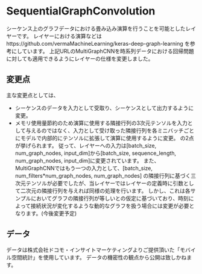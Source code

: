 # SequentialGraphConvolution
シーケンス上のグラフデータにおける畳み込み演算を行うことを可能としたレイヤーです。
レイヤーにおける演算などはhttps://github.com/vermaMachineLearning/keras-deep-graph-learning を参考にしています。
上記URLのMultiGraphCNNを時系列データにおける回帰問題に対しても適用できるようにレイヤーの仕様を変更しました。

## 変更点
主な変更点としては、
- シーケンスのデータを入力として受取り、シーケンスとして出力するように変更。
- メモリ使用量節約のため演算に使用する隣接行列の3次元テンソルを入力として与えるのではなく、入力として受け取った隣接行列を各ミニバッチごとにモデルで内部的にテンソルに拡張して演算に使用するように変更。
の2点が挙げられます。
従って、レイヤーへの入力は[batch_size, num_graph_nodes, input_dim]から[batch_size, sequence_length, num_graph_nodes, input_dim]に変更されています。
また、MultiGraphCNNではもう一つの入力として、[batch_size, num_filters*num_graph_nodes, num_graph_nodes] の隣接行列に基づく三次元テンソルが必要でしたが、当レイヤーではレイヤーの定義時に引数として二次元の隣接行列を与えれば同様の処理を行います。
しかし、これは各サンプルにおいてグラフの隣接行列が等しいとの仮定に基づいており、時刻によって接続状況が変化するような動的なグラフを扱う場合には変更が必要となります。(今後変更予定)

## データ
データは株式会社ドコモ・インサイトマーケティングよりご提供頂いた「モバイル空間統計」を使用しています。
データの機密性の観点から公開は致しかねます。
